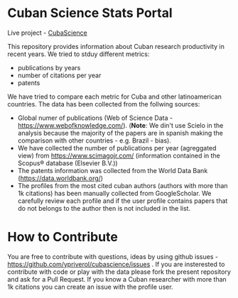 # Cuban Science Stats Portal 

Live project - [CubaScience](https://ypriverol.github.io/cubascience/)

This repository provides information about Cuban research productivity in recent years. We tried to stduy different metrics: 

- publications by years
- number of citations per year 
- patents

We have tried to compare each metric for Cuba and other latinoamerican countries. The data has been collected from the follwing sources: 

- Global numer of publications (Web of Science Data - https://www.webofknowledge.com/). (**Note**: We din't use Scielo in the analysis because the majority of the papers are in spanish making the comparison with other countries - e.g. Brazil - bias).
- We have collected the number of publications per year (agreggated view) from https://www.scimagojr.com/ (information contained in the Scopus® database (Elsevier B.V.))
- The patents information was collected from the World Data Bank (https://data.worldbank.org/)
- The profiles from the most cited cuban authors (authors with more than 1k citations) has been manually collected from GoogleScholar. We carefully review each profile and if the user profile contains papers that do
not belongs to the author then is not included in the list. 

# How to Contribute

You are free to contribute with questions, ideas by using github issues - https://github.com/ypriverol/cubascience/issues . If you are insterested to contribute with code or play with the data please fork the present repository and ask for a Pull Request. 
If you know a Cuban researcher with more than 1k citations you can create an issue with the profile user. 





